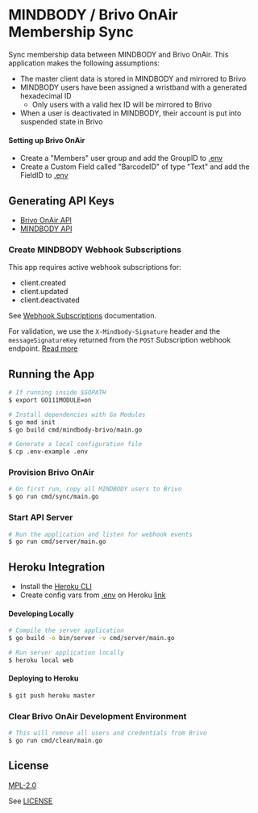 # MINDBODY / Brivo OnAir Membership Sync

Sync membership data between MINDBODY and Brivo OnAir. This application makes the following assumptions:

+ The master client data is stored in MINDBODY and mirrored to Brivo
+ MINDBODY users have been assigned a wristband with a generated hexadecimal ID
    + Only users with a valid hex ID will be mirrored to Brivo
+ When a user is deactivated in MINDBODY, their account is put into suspended state in Brivo

#### Setting up Brivo OnAir

+ Create a "Members" user group and add the GroupID to [.env](.env)
+ Create a Custom Field called "BarcodeID" of type "Text" and add the FieldID to [.env](.env)

## Generating API Keys

+ [Brivo OnAir API](https://developer.brivo.com/)
+ [MINDBODY API](https://developers.mindbodyonline.com/)

### Create MINDBODY Webhook Subscriptions

This app requires active webhook subscriptions for:

+ client.created
+ client.updated
+ client.deactivated

See [Webhook Subscriptions](https://developers.mindbodyonline.com/WebhooksDocumentation#subscriptions) documentation.

For validation, we use the `X-Mindbody-Signature` header and the `messageSignatureKey` returned from the `POST` Subscription webhook endpoint. [Read more](https://developers.mindbodyonline.com/WebhooksDocumentation?shell#x-mindbody-signature-header) 

## Running the App

```sh
# If running inside $GOPATH
$ export GO111MODULE=on
```

```sh
# Install dependencies with Go Modules
$ go mod init
$ go build cmd/mindbody-brivo/main.go
```

```sh
# Generate a local configuration file
$ cp .env-example .env
```

### Provision Brivo OnAir 

```sh
# On first run, copy all MINDBODY users to Brivo
$ go run cmd/sync/main.go
```

### Start API Server

```sh
# Run the application and listen for webhook events
$ go run cmd/server/main.go
```

## Heroku Integration

+ Install the [Heroku CLI](https://devcenter.heroku.com/articles/heroku-cli)
+ Create config vars from [.env](.env) on Heroku [link](https://devcenter.heroku.com/articles/config-vars#managing-config-vars)

#### Developing Locally

```sh
# Compile the server application
$ go build -o bin/server -v cmd/server/main.go
```

```sh
# Run server application locally
$ heroku local web
```

#### Deploying to Heroku
```sh
$ git push heroku master
```

### Clear Brivo OnAir Development Environment

```sh
# This will remove all users and credentials from Brivo
$ go run cmd/clean/main.go
```

## License
[MPL-2.0](https://www.mozilla.org/en-US/MPL/2.0/)

See [LICENSE](LICENSE)